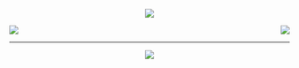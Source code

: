 <p align="center">
  <a href="https://github.com/ryo-ma/github-profile-trophy">
    <img src="https://github-profile-trophy.vercel.app/?username=screw-hand&column=-1&margin-w=25&margin-h=15" />
  </a>
</p>

<a href="https://github.com/anuraghazra/github-readme-stats">
  <img align="center" src="https://github-readme-stats-screw-hand.vercel.app/api?username=screw-hand&count_private=false&count_private=true&show_icons=true&line_height=28.5&include_all_commits=true&theme=react" />
  
  <img align="right" src="https://github-readme-stats-screw-hand.vercel.app/api/top-langs/?username=screw-hand&count_private=true&layout=donut&theme=react" />
</a>

-----
  
<p align="center">
  <a href="https://github.com/ryo-ma/github-profile-trophy">
    <img src="https://github-profile-trophy.screw-hand.vercel.app/?username=screw-hand&rank=SECRET&column=-1&column=-1&margin-w=40&margin-h=15&theme=radical" />
  </a>
</p>
